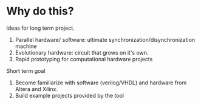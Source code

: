 Why do this?
=======
 
Ideas for long term project.

1. Parallel hardware/ software: ultimate synchronization/disynchronization machine 
2. Evolutionary hardware: circuit that grows on it's own. 
3. Rapid prototyping for computational hardware projects 

Short term goal

1. Become familiarize with software (verilog/VHDL) and hardware from Altera and Xilinx. 
2. Build example projects provided by the tool 

